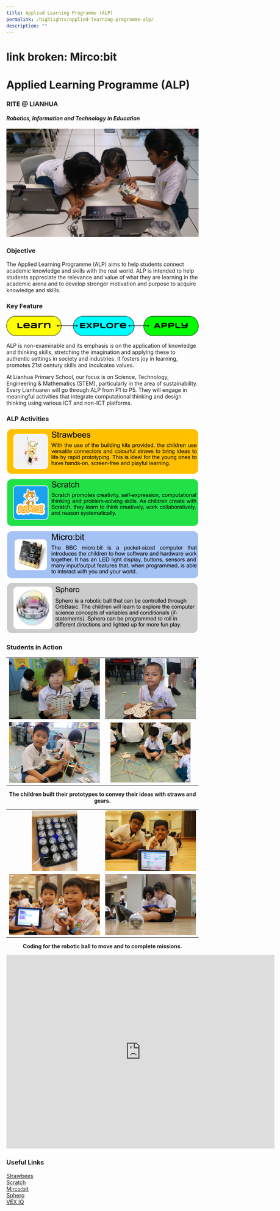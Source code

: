 ```yaml
---
title: Applied Learning Programme (ALP)
permalink: /highlights/applied-learning-programme-alp/
description: ""
---
```

# link broken: Mirco:bit

# Applied Learning Programme (ALP)

### **RITE @ LIANHUA**

#### _**Robotics, Information and Technology in Education**_

![](/images/Highlights/Applied%20Learning%20Programme/ALP%20Cover%20Photo.jpg)

### Objective  

The Applied Learning Programme (ALP) aims to help students connect academic knowledge and skills with the real world. ALP is intended to help students appreciate the relevance and value of what they are learning in the academic arena and to develop stronger motivation and purpose to acquire knowledge and skills.

### Key Feature

![](/images/Highlights/Applied%20Learning%20Programme/image5.png)

ALP is non-examinable and its emphasis is on the application of knowledge and thinking skills, stretching the imagination and applying these to authentic settings in society and industries. It fosters joy in learning, promotes 21st century skills and inculcates values.

  

At Lianhua Primary School, our focus is on Science, Technology, Engineering & Mathematics (STEM), particularly in the area of sustainability. Every Lianhuaren will go through ALP from P1 to P5. They will engage in meaningful activities that integrate computational thinking and design thinking using various ICT and non-ICT platforms.

### ALP Activities

![](/images/Highlights/Applied%20Learning%20Programme/image4.png)

### Students in Action

|   |   |
|:-:|:-:|
| ![](/images/Highlights/Applied%20Learning%20Programme/Strawbees%201.jpg)  |   ![](/images/Highlights/Applied%20Learning%20Programme/Strawbees%203.jpg)  |
|   ![](/images/Highlights/Applied%20Learning%20Programme/Strawbees%202.jpg)  |   <img src="/images/Highlights/Applied%20Learning%20Programme/Strawbees%204.jpg" style="width:88%">  |

**<center>The children built their prototypes to convey their ideas with straws and gears.</center>**

|   |   |
|:-:|:-:|
|   <img src=" /images/Highlights/Applied%20Learning%20Programme/Sphero%203.jpg" style="width:50%">      |    ![](/images/Highlights/Applied%20Learning%20Programme/Sphero%204.jpg)  |
|    ![](/images/Highlights/Applied%20Learning%20Programme/Sphero%202.jpg) |  ![](/images/Highlights/Applied%20Learning%20Programme/Sphero%201.jpg)    |

**<center>Coding for the robotic ball to move and to complete missions.</center>**


<iframe width="703" height="507" src="https://www.youtube.com/embed/--oHyLiMv_s" title="ALP Website Video" frameborder="0" allow="accelerometer; autoplay; clipboard-write; encrypted-media; gyroscope; picture-in-picture" allowfullscreen></iframe>


### Useful Links

<a href="https://strawbees.com/" target="_blank">Strawbees</a>   
<a href="https://scratch.mit.edu/parents/" target="_blank">Scratch</a>   
<a href="https://makecode.microbit.org/" target="_blank">Mirco:bit</a>   
<a href="https://sphero.com/" target="_blank">Sphero</a>   
<a href="https://www.vexrobotics.com/iq" target="_blank">VEX IQ</a>
